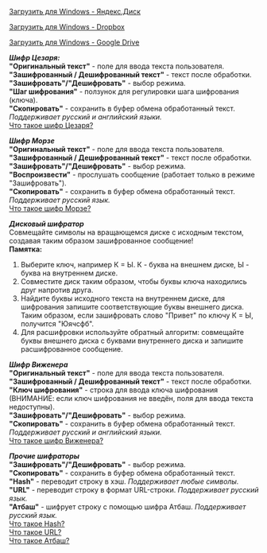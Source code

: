 <a href="https://disk.yandex.ru/d/4_RtO7RRCTisxQ">Загрузить для Windows - Яндекс.Диск</a><br>

<a href="https://www.dropbox.com/scl/fi/w49wx54nce3gxv0r05all/.zip?rlkey=3pjbpcbih347cow6snpb1cavp&dl=1">Загрузить для Windows - Dropbox<a><br>

<a href="https://drive.google.com/uc?export=download&confirm=no_antivirus&id=12XNJ7sENBgL2_Xl0LENTi_YwKX44P9UH">Загрузить для Windows - Google Drive</a><br>

<strong><i>Шифр Цезаря:</i></strong><br>
<strong>"Оригинальный текст"</strong> - поле для ввода текста пользователя.<br>
<strong>"Зашифрованный / Дешифрованный текст"</strong> - текст после обработки.<br>
<strong>"Зашифровать"/"Дешифровать"</strong> - выбор режима.<br>
<strong>"Шаг шифрования"</strong> - ползунок для регулировки шага шифрования (ключа).<br>
<strong>"Скопировать"</strong> - сохранить в буфер обмена обработанный текст.<br>
<i>Поддерживает русский и английский языки.</i><br>
<a href="https://ru.wikipedia.org/wiki/%D0%A8%D0%B8%D1%84%D1%80_%D0%A6%D0%B5%D0%B7%D0%B0%D1%80%D1%8F">Что такое шифр Цезаря?</a><br>

<strong><i>Шифр Морзе</i></strong><br>
<strong>"Оригинальный текст"</strong> - поле для ввода текста пользователя.<br>
<strong>"Зашифрованный / Дешифрованный текст"</strong> - текст после обработки.<br>
<strong>"Зашифровать"/"Дешифровать"</strong> - выбор режима.<br>
<strong>"Воспроизвести"</strong> - прослушать сообщение (работает только в режиме "Зашифровать").<br>
<strong>"Скопировать"</strong> - сохранить в буфер обмена обработанный текст.<br>
<i>Поддерживает русский язык.</i><br>
<a href="https://ru.wikipedia.org/wiki/%D0%90%D0%B7%D0%B1%D1%83%D0%BA%D0%B0_%D0%9C%D0%BE%D1%80%D0%B7%D0%B5">Что такое шифр Морзе?</a><br>

<strong><i>Дисковый шифратор</i></strong><br>
Совмещайте символы на вращающемся диске с исходным текстом, создавая таким образом зашифрованное сообщение!<br>
<strong>Памятка:</strong><br>
1) Выберите ключ, например К = Ы. К - буква на внешнем диске, Ы - буква на внутреннем диске.<br>
2) Совместите диск таким образом, чтобы буквы ключа находились друг напротив друга.<br>
3) Найдите буквы исходного текста на внутреннем диске, для шифрования запишите соответствующие буквы внешнего диска. Таким образом, если зашифровать слово "Привет" по ключу К = Ы, получится "Юячсфб".<br>
4) Для расшифровки используйте обратный алгоритм: совмещайте буквы внешнего диска с буквами внутреннего диска и запишите расшифрованное сообщение.<br>

<strong><i>Шифр Виженера</i></strong><br>
<strong>"Оригинальный текст"</strong> - поле для ввода текста пользователя.
<strong>"Зашифрованный / Дешифрованный текст"</strong> - текст после обработки.<br>
<strong>"Ключ шифрования"</strong> - строка для ввода ключа шифрования (ВНИМАНИЕ: если ключ шифрования не введён, поля для ввода текста недоступны).<br>
<strong>"Зашифровать"/"Дешифровать"</strong> - выбор режима.<br>
<strong>"Скопировать"</strong> - сохранить в буфер обмена обработанный текст. <i>Поддерживает русский и английский языки.</i><br>
<a href="https://ru.wikipedia.org/wiki/%D0%A8%D0%B8%D1%84%D1%80_%D0%92%D0%B8%D0%B6%D0%B5%D0%BD%D0%B5%D1%80%D0%B0">Что такое шифр Виженера?</a><br>

<strong><i>Прочие шифраторы</i></strong><br>
<strong>"Зашифровать"/"Дешифровать"</strong> - выбор режима.<br>
<strong>"Скопировать"</strong> - сохранить в буфер обмена обработанный текст.<br>
<strong>"Hash"</strong> - переводит строку в хэш. <i>Поддерживает любые символы.</i><br>
<strong>"URL"</strong> - переводит строку в формат URL-строки. <i>Поддерживает русский язык.</i><br>
<strong>"Атбаш"</strong> - шифрует строку с помощью шифра Атбаш. <i>Поддерживает русский язык.</i><br>
<a href="https://ru.wikipedia.org/wiki/%D0%A5%D0%B5%D1%88-%D1%84%D1%83%D0%BD%D0%BA%D1%86%D0%B8%D1%8F">Что такое Hash?</a><br>
<a href="https://ru.wikipedia.org/wiki/URL">Что такое URL?</a><br>
<a href="https://ru.wikipedia.org/wiki/%D0%90%D1%82%D0%B1%D0%B0%D1%88">Что такое Атбаш?</a><br>
